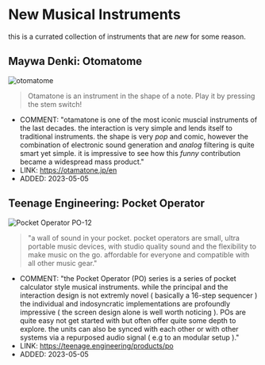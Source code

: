 # New Musical Instruments

this is a currated collection of instruments that are *new* for some reason.

## Maywa Denki: Otomatome

![otomatome](https://otamatone.jp/cms/wp-content/uploads/2019/09/190421_otamatone_abe3659.jpg)

> Otamatone is an instrument in the shape of a note. Play it by pressing the stem switch!

- COMMENT: "otamatone is one of the most iconic muscial instruments of the last decades. the interaction is very simple and lends itself to traditional instruments. the shape is very *pop* and comic, however the combination of electronic sound generation and *analog* filtering is quite smart yet simple. it is impressive to see how this *funny* contribution became a widespread mass product."
- LINK: https://otamatone.jp/en
- ADDED: 2023-05-05

## Teenage Engineering: Pocket Operator

![Pocket Operator PO-12](https://teenage.engineering/_img/54a7557fc7530702005257b3_512.png)

> "a wall of sound in your pocket. pocket operators are small, ultra portable music devices,
with studio quality sound and the flexibility to make music on the go. affordable for everyone and compatible with all other music gear."

- COMMENT: "the Pocket Operator (PO) series is a series of pocket calculator style musical instruments. while the principal and the interaction design is not extremly novel ( basically a 16-step sequencer ) the individual and indosyncratic implementations are profoundly impressive ( the screen design alone is well worth noticing ). POs are quite easy not get started with but often offer quite some depth to explore. the units can also be synced with each other or with other systems via a repurposed audio signal ( e.g to an modular setup )."
- LINK: https://teenage.engineering/products/po
- ADDED: 2023-05-05
